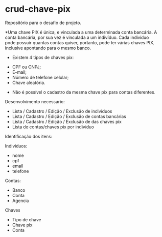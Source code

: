 # crud-chave-pix
Repositório para o desafio de projeto.

*Uma chave PIX é única, e vinculada a uma determinada conta bancária. A conta bancária, por sua vez é vinculada a um indivíduo. Cada indivíduo pode possuir quantas contas quiser, portanto, pode ter várias chaves PIX, inclusive apontando para o mesmo banco.

* Existem 4 tipos de chaves pix:
- CPF ou CNPJ;
- E-mail;
- Número de telefone celular;
- Chave aleatória.

* Não é possível o cadastro da mesma chave pix para contas diferentes.

Desenvolvimento necessário:
- Lista / Cadastro / Edição / Exclusão de indivíduos
- Lista / Cadastro / Edição / Exclusão de contas bancárias
- Lista / Cadastro / Edição / Exclusão de das chaves pix
- Lista de contas/chaves pix por indivíduo

Identificação dos itens:

Individuos:
- nome
- cpf
- email
- telefone

Contas:
- Banco
- Conta
- Agencia

Chaves
- Tipo de chave
- Chave pix
- Conta



